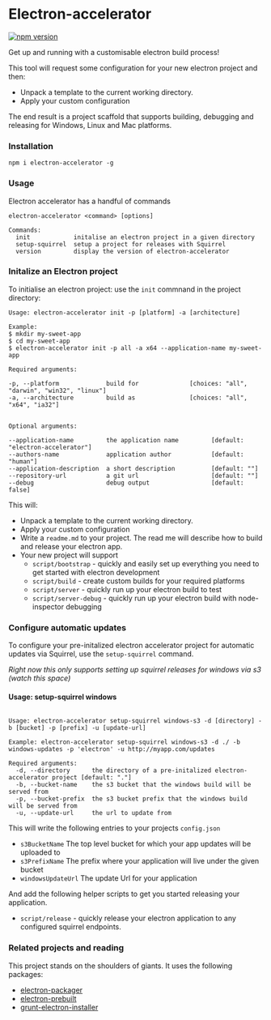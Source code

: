 # Electron-accelerator

[![npm version](https://badge.fury.io/js/electron-accelerator.svg)](http://badge.fury.io/js/electron-accelerator)

Get up and running with a customisable electron build process!

This tool will request some configuration for your new electron project and then:

- Unpack a template to the current working directory.
- Apply your custom configuration

The end result is a project scaffold that supports building, debugging and releasing for Windows, Linux and Mac platforms.

### Installation

```
npm i electron-accelerator -g
```

### Usage

Electron accelerator has a handful of commands

```
electron-accelerator <command> [options]

Commands:
  init            initalise an electron project in a given directory
  setup-squirrel  setup a project for releases with Squirrel
  version         display the version of electron-accelerator

```

### Initalize an Electron project

To initialise an electron project: use the ``init`` commnand in the project directory:

```
Usage: electron-accelerator init -p [platform] -a [architecture]

Example:
$ mkdir my-sweet-app
$ cd my-sweet-app
$ electron-accelerator init -p all -a x64 --application-name my-sweet-app

Required arguments:

-p, --platform             build for              [choices: "all", "darwin", "win32", "linux"]
-a, --architecture         build as               [choices: "all", "x64", "ia32"]


Optional arguments:

--application-name         the application name         [default: "electron-accelerator"]
--authors-name             application author           [default: "human"]
--application-description  a short description          [default: ""]
--repository-url           a git url                    [default: ""]
--debug                    debug output                 [default: false]

```

This will:


- Unpack a template to the current working directory.
- Apply your custom configuration
- Write a ``readme.md`` to your project. The read me will describe how to build and release your electron app.
- Your new project will support
  - ``script/bootstrap`` - quickly and easily set up everything you need to get started with electron development
  - ``script/build`` - create custom builds for your required platforms
  - ``script/server`` - quickly run up your electron build to test
  - ``script/server-debug`` - quickly run up your electron build with node-inspector debugging

### Configure automatic updates

To configure your pre-initalized electron accelerator project for automatic updates via Squirrel, use the ``setup-squirrel`` command.


*Right now this only supports setting up squirrel releases for windows via s3 (watch this space)*

#### Usage: setup-squirrel windows

```

Usage: electron-accelerator setup-squirrel windows-s3 -d [directory] -b [bucket] -p [prefix] -u [update-url]

Example: electron-accelerator setup-squirrel windows-s3 -d ./ -b windows-updates -p 'electron' -u http://myapp.com/updates

Required arguments:
  -d, --directory      the directory of a pre-initalized electron-accelerator project [default: "."]
  -b, --bucket-name    the s3 bucket that the windows build will be served from
  -p, --bucket-prefix  the s3 bucket prefix that the windows build will be served from                                                                      
  -u, --update-url     the url to update from

```

This will write the following entries to your projects ``config.json``

 - ``s3BucketName`` The top level bucket for which your app updates will be uploaded to
 - ``s3PrefixName`` The prefix where your application will live under the given bucket
 - ``windowsUpdateUrl`` The update Url for your application

 And add the following helper scripts to get you started releasing your application.

 - ``script/release`` - quickly release your electron application to any configured squirrel endpoints.

### Related projects and reading
This project stands on the shoulders of giants. It uses the following packages:

- [electron-packager](https://github.com/maxogden/electron-packager)
- [electron-prebuilt](https://github.com/mafintosh/electron-prebuilt)
- [grunt-electron-installer](https://github.com/atom/grunt-electron-installer)
